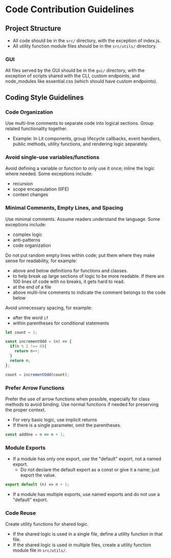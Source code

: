 # Code Contribution Guidelines

## Project Structure

 - All code should be in the `src/` directory, with the exception of index.js.
 - All utility function module files should be in the `src/utils/` directory.

### GUI

All files served by the GUI should be in the `gui/` directory, with the exception of scripts shared with the CLI, custom endpoints, and node_modules like essential.css (which should have custom endpoints).

## Coding Style Guidelines

### Code Organization
Use multi-line comments to separate code into logical sections. Group related functionality together.
  - Example: In Lit components, group lifecycle callbacks, event handlers, public methods, utility functions, and rendering logic separately.

### Avoid single-use variables/functions
Avoid defining a variable or function to only use it once; inline the logic where needed. Some exceptions include:
  - recursion
  - scope encapsulation (IIFE)
  - context changes

### Minimal Comments, Empty Lines, and Spacing

Use minimal comments. Assume readers understand the language. Some exceptions include:
  - complex logic
  - anti-patterns
  - code organization

Do not put random empty lines within code; put them where they make sense for readability, for example:
  - above and below definitions for functions and classes.
  - to help break up large sections of logic to be more readable. If there are 100 lines of code with no breaks, it gets hard to read.
  - at the end of a file
  - above multi-line comments to indicate the comment belongs to the code below

Avoid unnecessary spacing, for example:
  - after the word `if`
  - within parentheses for conditional statements

```javascript
let count = 1;

const incrementOdd = (n) => {
  if(n % 2 !== 0){
    return n++;
  }
  return n;
};

count = incrementOdd(count);
```

### Prefer Arrow Functions
Prefer the use of arrow functions when possible, especially for class methods to avoid binding. Use normal functions if needed for preserving the proper context.
 - For very basic logic, use implicit returns
 - If there is a single parameter, omit the parentheses.
```javascript
const addOne = n => n + 1;
```

### Module Exports
  - If a module has only one export, use the "default" export, not a named export.
    - Do not declare the default export as a const or give it a name; just export the value.

```javascript
export default (n) => n + 1;
```
  - If a module has multiple exports, use named exports and do not use a "default" export.

### Code Reuse
Create utility functions for shared logic.
  - If the shared logic is used in a single file, define a utility function in that file.
  - If the shared logic is used in multiple files, create a utility function module file in `src/utils/`.